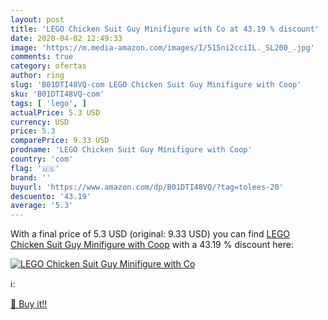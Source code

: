 ```yaml
---
layout: post
title: 'LEGO Chicken Suit Guy Minifigure with Co at 43.19 % discount'
date: 2020-04-02 12:49:33
image: 'https://m.media-amazon.com/images/I/515ni2cciIL._SL200_.jpg'
comments: true
category: ofertas
author: ring
slug: 'B01DTI48VQ-com LEGO Chicken Suit Guy Minifigure with Coop'
sku: 'B01DTI48VQ-com'
tags: [ 'lego', ]
actualPrice: 5.3 USD
currency: USD
price: 5.3
comparePrice: 9.33 USD
prodname: 'LEGO Chicken Suit Guy Minifigure with Coop'
country: 'com'
flag: '🇺🇸'
brand: ''
buyurl: 'https://www.amazon.com/dp/B01DTI48VQ/?tag=tolees-20'
descuento: '43.19'
average: '5.3'
---
```


With a final price of 5.3 USD (original: 9.33 USD) you can find [LEGO Chicken Suit Guy Minifigure with Coop](https://www.amazon.com/dp/B01DTI48VQ/?tag=tolees-20) with a  43.19 % discount here:

[![LEGO Chicken Suit Guy Minifigure with Co](https://m.media-amazon.com/images/I/515ni2cciIL._SL200_.jpg)](https://www.amazon.com/dp/B01DTI48VQ/?tag=tolees-20)

ℹ️:


[🛒 Buy it!!](https://www.amazon.com/dp/B01DTI48VQ/?tag=tolees-20)
